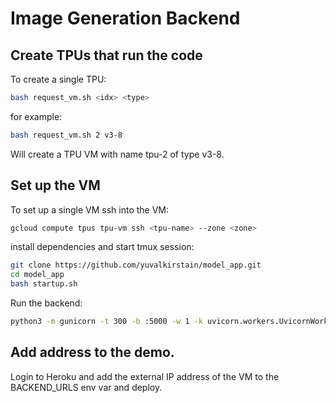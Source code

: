 # Image Generation Backend

## Create TPUs that run the code

To create a single TPU:
```bash
bash request_vm.sh <idx> <type>
```
for example:
```bash
bash request_vm.sh 2 v3-8
```
Will create a TPU VM with name tpu-2 of type v3-8.

## Set up the VM
To set up a single VM ssh into the VM:
```bash
gcloud compute tpus tpu-vm ssh <tpu-name> --zone <zone>
```
install dependencies and start tmux session:
```bash
git clone https://github.com/yuvalkirstain/model_app.git
cd model_app
bash startup.sh
```
Run the backend:
```bash
python3 -m gunicorn -t 300 -b :5000 -w 1 -k uvicorn.workers.UvicornWorker api:app
```


## Add address to the demo.
Login to Heroku and add the external IP address of the VM to the BACKEND_URLS env var and deploy.

